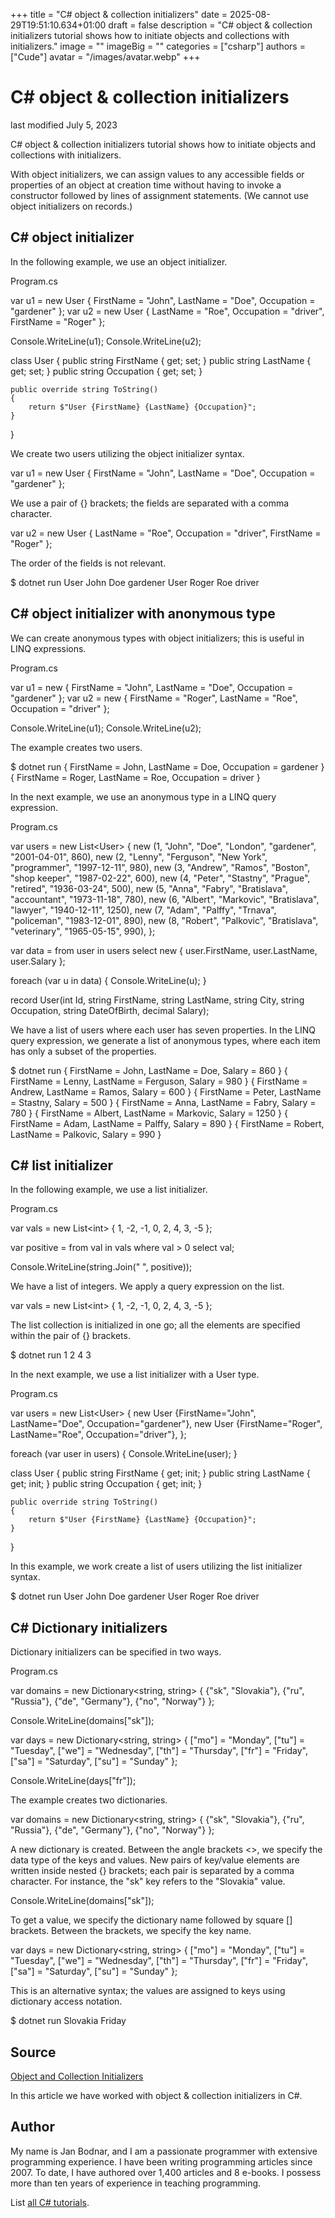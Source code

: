 +++
title = "C# object & collection initializers"
date = 2025-08-29T19:51:10.634+01:00
draft = false
description = "C# object & collection initializers tutorial shows how to initiate objects and collections with initializers."
image = ""
imageBig = ""
categories = ["csharp"]
authors = ["Cude"]
avatar = "/images/avatar.webp"
+++

# C# object &amp; collection initializers

last modified July 5, 2023

 

C# object &amp; collection initializers tutorial shows how to initiate objects and
collections with initializers. 

With object initializers, we can assign values to any accessible fields or
properties of an object at creation time without having to invoke a constructor
followed by lines of assignment statements. (We cannot use object initializers 
on records.)

## C# object initializer

In the following example, we use an object initializer.

Program.cs
  

var u1 = new User { FirstName = "John", LastName = "Doe", Occupation = "gardener" };
var u2 = new User { LastName = "Roe", Occupation = "driver", FirstName = "Roger" };

Console.WriteLine(u1);
Console.WriteLine(u2);

class User
{
    public string FirstName { get; set; }
    public string LastName { get; set; }
    public string Occupation { get; set; }

    public override string ToString()
    {
        return $"User {FirstName} {LastName} {Occupation}";
    }
}

We create two users utilizing the object initializer syntax. 

var u1 = new User { FirstName = "John", LastName = "Doe", Occupation = "gardener" };

We use a pair of {} brackets; the fields are separated with a comma 
character.

var u2 = new User { LastName = "Roe", Occupation = "driver", FirstName = "Roger" };

The order of the fields is not relevant.

$ dotnet run
User John Doe gardener
User Roger Roe driver

## C# object initializer with anonymous type

We can create anonymous types with object initializers; this is useful in LINQ 
expressions.

Program.cs
  

var u1 = new { FirstName = "John", LastName = "Doe", Occupation = "gardener" };
var u2 = new { FirstName = "Roger", LastName = "Roe", Occupation = "driver" };

Console.WriteLine(u1);
Console.WriteLine(u2);

The example creates two users.

$ dotnet run
{ FirstName = John, LastName = Doe, Occupation = gardener }
{ FirstName = Roger, LastName = Roe, Occupation = driver }

In the next example, we use an anonymous type in a LINQ query expression.

Program.cs
  

var users = new List&lt;User&gt;
{
  new (1, "John", "Doe", "London", "gardener", "2001-04-01", 860),
  new (2, "Lenny", "Ferguson", "New York", "programmer", "1997-12-11", 980),
  new (3, "Andrew", "Ramos", "Boston", "shop keeper", "1987-02-22", 600),
  new (4, "Peter", "Stastny", "Prague", "retired", "1936-03-24", 500),
  new (5, "Anna", "Fabry", "Bratislava", "accountant", "1973-11-18", 780),
  new (6, "Albert", "Markovic", "Bratislava", "lawyer", "1940-12-11", 1250),
  new (7, "Adam",  "Palffy", "Trnava", "policeman", "1983-12-01", 890),
  new (8, "Robert", "Palkovic", "Bratislava", "veterinary", "1965-05-15", 990),
};

var data = from user in users
           select new { user.FirstName, user.LastName, user.Salary };

foreach (var u in data)
{
    Console.WriteLine(u);
}

record User(int Id, string FirstName, string LastName, string City,
    string Occupation, string DateOfBirth, decimal Salary);

We have a list of users where each user has seven properties. In the LINQ query 
expression, we generate a list of anonymous types, where each item has only a 
subset of the properties.

$ dotnet run
{ FirstName = John, LastName = Doe, Salary = 860 }
{ FirstName = Lenny, LastName = Ferguson, Salary = 980 }
{ FirstName = Andrew, LastName = Ramos, Salary = 600 }
{ FirstName = Peter, LastName = Stastny, Salary = 500 }
{ FirstName = Anna, LastName = Fabry, Salary = 780 }
{ FirstName = Albert, LastName = Markovic, Salary = 1250 }
{ FirstName = Adam, LastName = Palffy, Salary = 890 }
{ FirstName = Robert, LastName = Palkovic, Salary = 990 }

## C# list initializer

In the following example, we use a list initializer.

Program.cs
  

var vals = new List&lt;int&gt; { 1, -2, -1, 0, 2, 4, 3, -5 };

var positive = from val in vals
               where val &gt; 0
               select val;

Console.WriteLine(string.Join(" ", positive));

We have a list of integers. We apply a query expression on the list.

var vals = new List&lt;int&gt; { 1, -2, -1, 0, 2, 4, 3, -5 };

The list collection is initialized in one go; all the elements are specified 
within the pair of {} brackets.

$ dotnet run
1 2 4 3

In the next example, we use a list initializer with a User type.

Program.cs
  

var users = new List&lt;User&gt;
{
    new User {FirstName="John", LastName="Doe", Occupation="gardener"},
    new User {FirstName="Roger", LastName="Roe", Occupation="driver"},
};

foreach (var user in users)
{
    Console.WriteLine(user);
}

class User
{
    public string FirstName { get; init; }
    public string LastName { get; init; }
    public string Occupation { get; init; }

    public override string ToString()
    {
        return $"User {FirstName} {LastName} {Occupation}";
    }
}

In this example, we work create a list of users utilizing the list initializer
syntax.

$ dotnet run
User John Doe gardener
User Roger Roe driver

## C# Dictionary initializers

Dictionary initializers can be specified in two ways.

Program.cs
  

var domains = new Dictionary&lt;string, string&gt;
{
    {"sk", "Slovakia"},
    {"ru", "Russia"},
    {"de", "Germany"},
    {"no", "Norway"}
};

Console.WriteLine(domains["sk"]);

var days = new Dictionary&lt;string, string&gt;
{
    ["mo"] =  "Monday",
    ["tu"] =  "Tuesday",
    ["we"] =  "Wednesday",
    ["th"] =  "Thursday",
    ["fr"] =  "Friday",
    ["sa"] =  "Saturday",
    ["su"] =  "Sunday"
};

Console.WriteLine(days["fr"]);

The example creates two dictionaries.

var domains = new Dictionary&lt;string, string&gt;
{
    {"sk", "Slovakia"},
    {"ru", "Russia"},
    {"de", "Germany"},
    {"no", "Norway"}
};

A new dictionary is created. Between the angle brackets &lt;&gt;,
we specify the data type of the keys and values. New pairs of key/value
elements are written inside nested {} brackets; each pair
is separated by a comma character. For instance, the "sk" key
refers to the "Slovakia" value.

Console.WriteLine(domains["sk"]);

To get a value, we specify the dictionary name followed by square []
brackets. Between the brackets, we specify the key name.

var days = new Dictionary&lt;string, string&gt;
{
    ["mo"] =  "Monday",
    ["tu"] =  "Tuesday",
    ["we"] =  "Wednesday",
    ["th"] =  "Thursday",
    ["fr"] =  "Friday",
    ["sa"] =  "Saturday",
    ["su"] =  "Sunday"
};

This is an alternative syntax; the values are assigned to keys using dictionary
access notation.

$ dotnet run
Slovakia
Friday

## Source

[Object and Collection Initializers](https://learn.microsoft.com/en-us/dotnet/csharp/programming-guide/classes-and-structs/object-and-collection-initializers)

In this article we have worked with object &amp; collection initializers in C#.

## Author

My name is Jan Bodnar, and I am a passionate programmer with extensive
programming experience. I have been writing programming articles since 2007.
To date, I have authored over 1,400 articles and 8 e-books. I possess more
than ten years of experience in teaching programming.

List [all C# tutorials](/csharp/).